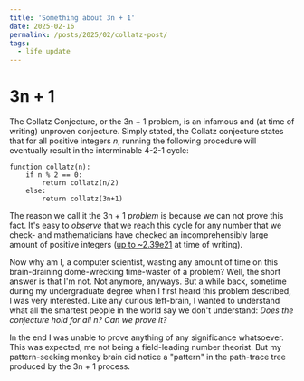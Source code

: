 ```yaml
---
title: 'Something about 3n + 1'
date: 2025-02-16
permalink: /posts/2025/02/collatz-post/
tags:
  - life update
---
```


# 3n + 1
The Collatz Conjecture, or the 3n + 1 problem, is an infamous and (at time of writing) unproven conjecture. Simply stated, the Collatz conjecture states that for all positive integers *n*, running the following procedure will eventually result in the interminable 4-2-1 cycle:
```
function collatz(n):
    if n % 2 == 0:
        return collatz(n/2)
    else:
        return collatz(3n+1)
```
The reason we call it the 3n + 1 *problem* is because we can not prove this fact. It's easy to *observe* that we reach this cycle for any number that we check- and mathematicians have checked an incomprehensibly large amount of positive integers ([up to ~2.39e21](http://www.ericr.nl/wondrous/pathrecs.html) at time of writing).

Now why am I, a computer scientist, wasting any amount of time on this brain-draining dome-wrecking time-waster of a problem? Well, the short answer is that I'm not. Not anymore, anyways. But a while back, sometime during my undergraduate degree when I first heard this problem described, I was very interested. Like any curious left-brain, I wanted to understand what all the smartest people in the world say we don't understand: *Does the conjecture hold for all n? Can we prove it?* 

In the end I was unable to prove anything of any significance whatsoever. This was expected, me not being a field-leading number theorist. But my pattern-seeking monkey brain did notice a "pattern" in the path-trace tree produced by the 3n + 1 process.